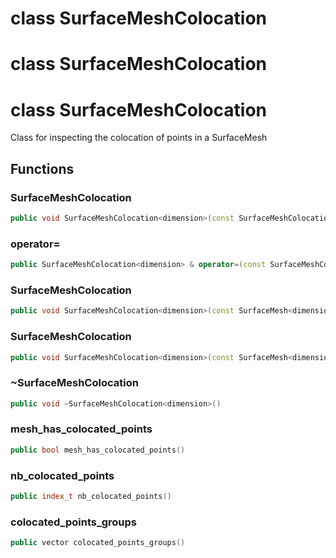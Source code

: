 # class SurfaceMeshColocation

# class SurfaceMeshColocation

# class SurfaceMeshColocation

Class for inspecting the colocation of points in a SurfaceMesh

## Functions

### SurfaceMeshColocation

```cpp
public void SurfaceMeshColocation<dimension>(const SurfaceMeshColocation<dimension> & )
```

### operator=

```cpp
public SurfaceMeshColocation<dimension> & operator=(const SurfaceMeshColocation<dimension> & )
```

### SurfaceMeshColocation

```cpp
public void SurfaceMeshColocation<dimension>(const SurfaceMesh<dimension> & mesh)
```

### SurfaceMeshColocation

```cpp
public void SurfaceMeshColocation<dimension>(const SurfaceMesh<dimension> & mesh, bool verbose)
```

### ~SurfaceMeshColocation

```cpp
public void ~SurfaceMeshColocation<dimension>()
```

### mesh_has_colocated_points

```cpp
public bool mesh_has_colocated_points()
```

### nb_colocated_points

```cpp
public index_t nb_colocated_points()
```

### colocated_points_groups

```cpp
public vector colocated_points_groups()
```
